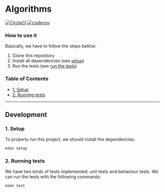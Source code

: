 Algorithms
==========

[![CircleCI](https://circleci.com/gh/LucasMagnum/algorithms.svg?style=shield)](https://circleci.com/gh/LucasMagnum/algorithms)
[![codecov](https://codecov.io/gh/LucasMagnum/algorithms/branch/master/graph/badge.svg)](https://codecov.io/gh/LucasMagnum/algorithms)


### How to use it

Basically, we have to follow the steps bellow:

1. Clone this repository
2. Install all dependencies (see [setup](#1-setup))
3. Run the tests (see [run the tests](#2-running-tests))


### Table of Contents

  * [1. Setup](#1-setup)
  * [2. Running tests](#2-running-tests)

---

## Development

### 1. Setup

To properly run this project, we should install the dependencies:

  ```bash
  make setup
  ```

### 2. Running tests

We have two kinds of tests implemented: unit tests and behaviour tests. We can run the tests with the following commands:

  ```bash
  make test
  ```


